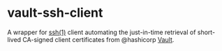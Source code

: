 # vault-ssh-client

A wrapper for [ssh(1)](https://man.openbsd.org/ssh.1) client automating the just-in-time retrieval of short-lived CA-signed client certificates from @hashicorp [Vault](https://www.vaultproject.io/).
